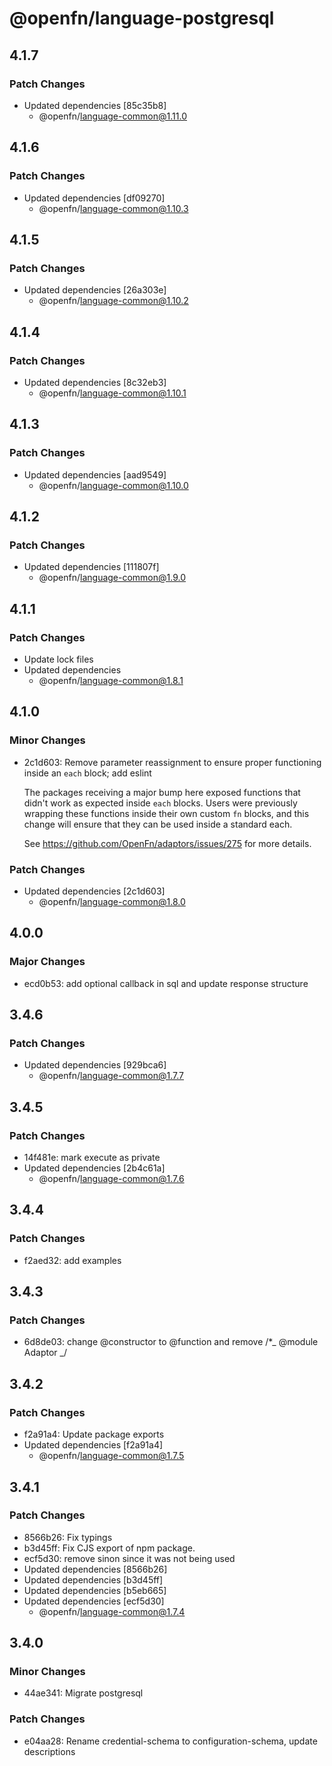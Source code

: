 # @openfn/language-postgresql

## 4.1.7

### Patch Changes

- Updated dependencies [85c35b8]
  - @openfn/language-common@1.11.0

## 4.1.6

### Patch Changes

- Updated dependencies [df09270]
  - @openfn/language-common@1.10.3

## 4.1.5

### Patch Changes

- Updated dependencies [26a303e]
  - @openfn/language-common@1.10.2

## 4.1.4

### Patch Changes

- Updated dependencies [8c32eb3]
  - @openfn/language-common@1.10.1

## 4.1.3

### Patch Changes

- Updated dependencies [aad9549]
  - @openfn/language-common@1.10.0

## 4.1.2

### Patch Changes

- Updated dependencies [111807f]
  - @openfn/language-common@1.9.0

## 4.1.1

### Patch Changes

- Update lock files
- Updated dependencies
  - @openfn/language-common@1.8.1

## 4.1.0

### Minor Changes

- 2c1d603: Remove parameter reassignment to ensure proper functioning inside an
  `each` block; add eslint

  The packages receiving a major bump here exposed functions that didn't work as
  expected inside `each` blocks. Users were previously wrapping these functions
  inside their own custom `fn` blocks, and this change will ensure that they can
  be used inside a standard each.

  See https://github.com/OpenFn/adaptors/issues/275 for more details.

### Patch Changes

- Updated dependencies [2c1d603]
  - @openfn/language-common@1.8.0

## 4.0.0

### Major Changes

- ecd0b53: add optional callback in sql and update response structure

## 3.4.6

### Patch Changes

- Updated dependencies [929bca6]
  - @openfn/language-common@1.7.7

## 3.4.5

### Patch Changes

- 14f481e: mark execute as private
- Updated dependencies [2b4c61a]
  - @openfn/language-common@1.7.6

## 3.4.4

### Patch Changes

- f2aed32: add examples

## 3.4.3

### Patch Changes

- 6d8de03: change @constructor to @function and remove /\*_ @module Adaptor _/

## 3.4.2

### Patch Changes

- f2a91a4: Update package exports
- Updated dependencies [f2a91a4]
  - @openfn/language-common@1.7.5

## 3.4.1

### Patch Changes

- 8566b26: Fix typings
- b3d45ff: Fix CJS export of npm package.
- ecf5d30: remove sinon since it was not being used
- Updated dependencies [8566b26]
- Updated dependencies [b3d45ff]
- Updated dependencies [b5eb665]
- Updated dependencies [ecf5d30]
  - @openfn/language-common@1.7.4

## 3.4.0

### Minor Changes

- 44ae341: Migrate postgresql

### Patch Changes

- e04aa28: Rename credential-schema to configuration-schema, update descriptions
